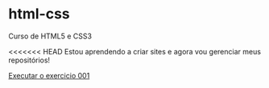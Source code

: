 # html-css
 Curso de HTML5 e CSS3

<<<<<<< HEAD
 Estou aprendendo a criar sites e agora vou gerenciar meus repositórios!

<a href= "https://fatima-brito.github.io/html-css/exercicio/ex001/index.html"> Executar o exercicio 001 </a>

